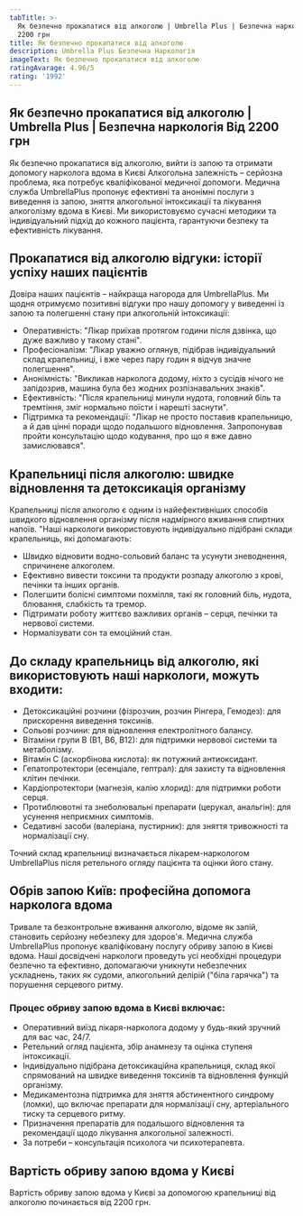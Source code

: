 ```yaml
---
tabTitle: >-
  Як безпечно прокапатися від алкоголю | Umbrella Plus | Безпечна наркологія Від
  2200 грн
title: Як безпечно прокапатися від алкоголю
description: Umbrella Plus Безпечна Наркологія
imageText: Як безпечно прокапатися від алкоголю
ratingAvarage: 4.96/5
rating: '1992'
---
```


## Як безпечно прокапатися від алкоголю | Umbrella Plus | Безпечна наркологія Від 2200 грн

Як безпечно прокапатися від алкоголю, вийти із запою та отримати допомогу нарколога вдома в Києві Алкогольна залежність – серйозна проблема, яка потребує кваліфікованої медичної допомоги. Медична служба UmbrellaPlus пропонує ефективні та анонімні послуги з виведення із запою, зняття алкогольної інтоксикації та лікування алкоголізму вдома в Києві. Ми використовуємо сучасні методики та індивідуальний підхід до кожного пацієнта, гарантуючи безпеку та ефективність лікування.

## Прокапатися від алкоголю відгуки: історії успіху наших пацієнтів 

Довіра наших пацієнтів – найкраща нагорода для UmbrellaPlus. Ми щодня отримуємо позитивні відгуки про нашу допомогу у виведенні із запою та полегшенні стану при алкогольній інтоксикації:

* Оперативність: "Лікар приїхав протягом години після дзвінка, що дуже важливо у такому стані".
* Професіоналізм: "Лікар уважно оглянув, підібрав індивідуальний склад крапельниці, і вже через пару годин я відчув значне полегшення".
* Анонімність: "Викликав нарколога додому, ніхто з сусідів нічого не запідозрив, машина була без жодних розпізнавальних знаків".
* Ефективність: "Після крапельниці минули нудота, головний біль та тремтіння, зміг нормально поїсти і нарешті заснути".
* Підтримка та рекомендації: "Лікар не просто поставив крапельницю, а й дав цінні поради щодо подальшого відновлення. Запропонував пройти консультацію щодо кодування, про що я вже давно замислювався".

## Крапельниці після алкоголю: швидке відновлення та детоксикація організму 

Крапельниці після алкоголю є одним із найефективніших способів швидкого відновлення організму після надмірного вживання спиртних напоїв. "Наші наркологи використовують індивідуально підібрані склади крапельниць, які допомагають:

* Швидко відновити водно-сольовий баланс та усунути зневоднення, спричинене алкоголем. 
* Ефективно вивести токсини та продукти розпаду алкоголю з крові, печінки та інших органів. 
* Полегшити болісні симптоми похмілля, такі як головний біль, нудота, блювання, слабкість та тремор. 
* Підтримати роботу життєво важливих органів – серця, печінки та нервової системи. 
* Нормалізувати сон та емоційний стан. 

## До складу крапельниць від алкоголю, які використовують наші наркологи, можуть входити:

*  Детоксикаційні розчини (фізрозчин, розчин Рінгера, Гемодез): для прискорення виведення токсинів. 
* Сольові розчини: для відновлення електролітного балансу. 
* Вітаміни групи B (B1, B6, B12): для підтримки нервової системи та метаболізму. 
* Вітамін C (аскорбінова кислота): як потужний антиоксидант. 
* Гепатопротектори (есенціале, гептрал): для захисту та відновлення клітин печінки. 
* Кардіопротектори (магнезія, калію хлорид): для підтримки роботи серця. 
* Протиблювотні та знеболювальні препарати (церукал, анальгін): для усунення неприємних симптомів. 
* Седативні засоби (валеріана, пустирник): для зняття тривожності та нормалізації сну. 

Точний склад крапельниці визначається лікарем-наркологом UmbrellaPlus після ретельного огляду пацієнта та оцінки його стану.

## Обрів запою Київ: професійна допомога нарколога вдома 

Тривале та безконтрольне вживання алкоголю, відоме як запій, становить серйозну небезпеку для здоров'я. Медична служба UmbrellaPlus пропонує кваліфіковану послугу обриву запою в Києві вдома. Наші досвідчені наркологи проведуть усі необхідні процедури безпечно та ефективно, допомагаючи уникнути небезпечних ускладнень, таких як судоми, алкогольний делірій ("біла гарячка") та порушення серцевого ритму.

### Процес обриву запою вдома в Києві включає:

* Оперативний виїзд лікаря-нарколога додому у будь-який зручний для вас час, 24/7. 
* Ретельний огляд пацієнта, збір анамнезу та оцінка ступеня інтоксикації. 
* Індивідуально підібрана детоксикаційна крапельниця, склад якої спрямований на швидке виведення токсинів та відновлення функцій організму. 
* Медикаментозна підтримка для зняття абстинентного синдрому (ломки), що включає препарати для нормалізації сну, артеріального тиску та серцевого ритму. 
* Призначення препаратів для подальшого відновлення та рекомендації щодо лікування алкогольної залежності. 
* За потреби – консультація психолога чи психотерапевта. 

## Вартість обриву запою вдома у Києві 

Вартість обриву запою вдома у Києві за допомогою крапельниці від алкоголю починається від 2200 грн.
